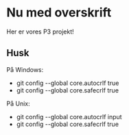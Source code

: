 # Nu med overskrift

Her er vores P3 projekt!

## Husk

På Windows:
  - git config --global core.autocrlf true
  - git config --global core.safecrlf true

På Unix:
  - git config --global core.autocrlf input
  - git config --global core.safecrlf true

